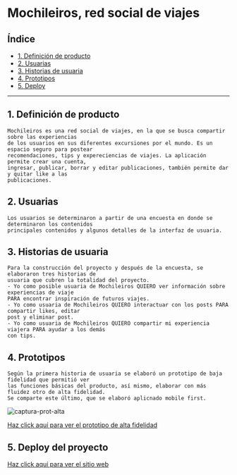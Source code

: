 # Mochileiros, red social de viajes

## Índice

* [1. Definición de producto](#1-definición-de-producto)
* [2. Usuarias](#2-Usuarias)
* [3. Historias de usuaria](#2-Historias-de-usuaria)
* [4. Prototipos](#2-Prototipos)
* [5. Deploy](#5-deploy)

***

## 1. Definición de producto
    Mochileiros es una red social de viajes, en la que se busca compartir sobre las experiencias 
    de los usuarios en sus diferentes excursiones por el mundo. Es un espacio seguro para postear 
    recomendaciones, tips y expereciencias de viajes. La aplicación permite crear una cuenta, 
    ingresar, publicar, borrar y editar publicaciones, también permite dar y quitar like a las 
    publicaciones.

 ## 2. Usuarias
    Los usuarios se determinaron a partir de una encuesta en donde se determinaron los contenidos 
    principales contenidos y algunos detalles de la interfaz de usuaria.

 ## 3. Historias de usuaria
    Para la construcción del proyecto y después de la encuesta, se elaboraron tres historias de 
    usuaria que cubren la totalidad del proyecto.
    - Yo como posible usuaria de Mochileiros QUIERO ver información sobre experiencias de viaje 
    PARA encontrar inspiración de futuros viajes.
    - Yo como usuaria de Mochileiros QUIERO interactuar con los posts PARA compartir likes, editar 
    post y eliminar post.
    - Yo como usuaria de Mochileiros QUIERO compartir mi experiencia viajera PARA ayudar a los demás 
    con tips.

  ## 4. Prototipos
    Según la primera historia de usuaria se elaboró un prototipo de baja fidelidad que permitió ver 
    las funciones básicas del producto, así mismo, elaborar con más fluidez otro de alta fidelidad. 
    Se comparte este último, que se elaboró aplicnado mobile first.

  ![captura-prot-alta](https://github.com/sylviagomez/DEV011-social-network/blob/main/Prototipos/Captura%20prot%20alta%20social%20network.png)

  [Haz click aquí para ver el prototipo de alta fidelidad](https://www.figma.com/proto/6O05yRYLbLTCLkAMMPmeMa/Untitled?type=design&node-id=3-4&t=XRcjyl6Rz3uy8ziM-0&scaling=scale-down&page-id=0%3A1&starting-point-node-id=3%3A6)

  ## 5. Deploy del proyecto
  [Haz click aquí para ver el sitio web](https://mochileiros-c4c15.web.app/)